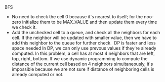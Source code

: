 BFS
- No need to check the cell 0 because it's nearest to itself; for the noo-zero initialize them to be MAX_VALUE and then update them every time we check it.
- Add the unchecked cell to a queue, and check all the neighbors for each cell. If the neighbor will be updated with smaller value, then we have to add this neighbor to the queue for further check.
​
DP is faster and less space needed
In DP, we can only use prevous values if they're already computed.
In this problem, a cell has at most 4 neighbors that are left, top, right, bottom. If we use dynamic programming to compute the distance of the current cell based on 4 neighbors simultaneously, it's impossible because we are not sure if distance of neighboring cells is already computed or not.